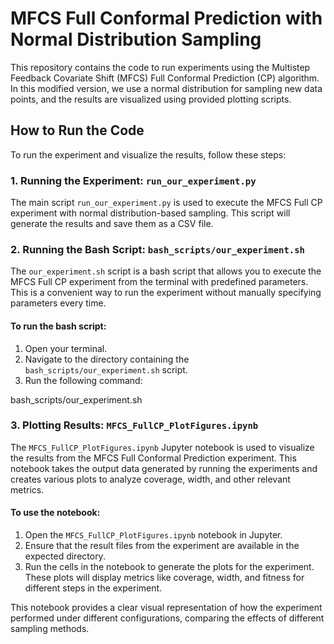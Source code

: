 # MFCS Full Conformal Prediction with Normal Distribution Sampling

This repository contains the code to run experiments using the Multistep Feedback Covariate Shift (MFCS) Full Conformal Prediction (CP) algorithm. In this modified version, we use a normal distribution for sampling new data points, and the results are visualized using provided plotting scripts.

## How to Run the Code

To run the experiment and visualize the results, follow these steps:

### 1. Running the Experiment: `run_our_experiment.py`

The main script `run_our_experiment.py` is used to execute the MFCS Full CP experiment with normal distribution-based sampling. This script will generate the results and save them as a CSV file.

### 2. Running the Bash Script: `bash_scripts/our_experiment.sh`

The `our_experiment.sh` script is a bash script that allows you to execute the MFCS Full CP experiment from the terminal with predefined parameters. This is a convenient way to run the experiment without manually specifying parameters every time.

#### To run the bash script:
1. Open your terminal.
2. Navigate to the directory containing the `bash_scripts/our_experiment.sh` script.
3. Run the following command:

bash_scripts/our_experiment.sh

### 3. Plotting Results: `MFCS_FullCP_PlotFigures.ipynb`

The `MFCS_FullCP_PlotFigures.ipynb` Jupyter notebook is used to visualize the results from the MFCS Full Conformal Prediction experiment. This notebook takes the output data generated by running the experiments and creates various plots to analyze coverage, width, and other relevant metrics.

#### To use the notebook:
1. Open the `MFCS_FullCP_PlotFigures.ipynb` notebook in Jupyter.
2. Ensure that the result files from the experiment are available in the expected directory.
3. Run the cells in the notebook to generate the plots for the experiment. These plots will display metrics like coverage, width, and fitness for different steps in the experiment.

This notebook provides a clear visual representation of how the experiment performed under different configurations, comparing the effects of different sampling methods.